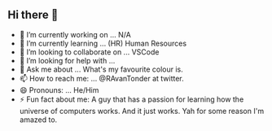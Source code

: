 ## Hi there 👋

<!--
**RAvanTonder/RAvanTonder** is a ✨ _special_ ✨ repository because its `README.md` (this file) appears on your GitHub profile.

Here are some ideas to get you started:
-->
- 🔭 I’m currently working on ... N/A
- 🌱 I’m currently learning ... (HR) Human Resources
- 👯 I’m looking to collaborate on ... VSCode
- 🤔 I’m looking for help with ... 
- 💬 Ask me about ... What's my favourite colour is.
- 📫 How to reach me: ... @RAvanTonder at twitter.
- 😄 Pronouns: ... He/Him
- ⚡ Fun fact about me: A guy that has a passion for learning how the universe of computers works. And it just works. Yah for some reason I'm amazed to.
